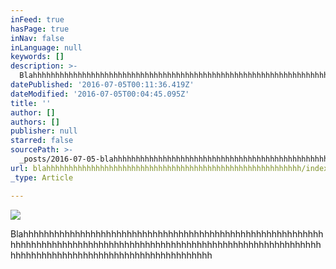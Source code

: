 ```yaml
---
inFeed: true
hasPage: true
inNav: false
inLanguage: null
keywords: []
description: >-
  Blahhhhhhhhhhhhhhhhhhhhhhhhhhhhhhhhhhhhhhhhhhhhhhhhhhhhhhhhhhhhhhhhhhhhhhhhhhhhhhhhhhhhhhhhhhhhhhhhhhhhhhhhhhhhhhhhhhhhhhhhhhhhhhhhhhhhhhhhhhhhhhhhhhhhhhhhhhhhh
datePublished: '2016-07-05T00:11:36.419Z'
dateModified: '2016-07-05T00:04:45.095Z'
title: ''
author: []
authors: []
publisher: null
starred: false
sourcePath: >-
  _posts/2016-07-05-blahhhhhhhhhhhhhhhhhhhhhhhhhhhhhhhhhhhhhhhhhhhhhhhhhhhhhhhhh.md
url: blahhhhhhhhhhhhhhhhhhhhhhhhhhhhhhhhhhhhhhhhhhhhhhhhhhhhhhhhh/index.html
_type: Article

---
```

![](https://the-grid-user-content.s3-us-west-2.amazonaws.com/e79faba1-253e-416f-aa54-3683d36d7d1f.jpg)

Blahhhhhhhhhhhhhhhhhhhhhhhhhhhhhhhhhhhhhhhhhhhhhhhhhhhhhhhhhhhhhhhhhhhhhhhhhhhhhhhhhhhhhhhhhhhhhhhhhhhhhhhhhhhhhhhhhhhhhhhhhhhhhhhhhhhhhhhhhhhhhhhhhhhhhhhhhhhhh